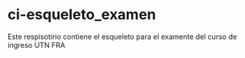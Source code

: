 # ci-esqueleto_examen

Este respisotirio contiene el esqueleto para el examente del curso de ingreso UTN FRA
